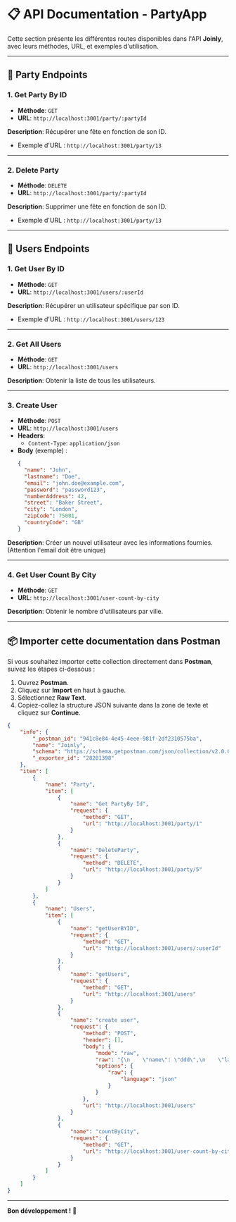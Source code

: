 # 📋 API Documentation - PartyApp

Cette section présente les différentes routes disponibles dans l'API **Joinly**, avec leurs méthodes, URL, et exemples d'utilisation.

---

## 🎉 Party Endpoints

### 1. Get Party By ID
- **Méthode**: `GET`
- **URL**: `http://localhost:3001/party/:partyId`
  
**Description**: Récupérer une fête en fonction de son ID.
- Exemple d'URL : `http://localhost:3001/party/13`

---

### 2. Delete Party
- **Méthode**: `DELETE`
- **URL**: `http://localhost:3001/party/:partyId`
  
**Description**: Supprimer une fête en fonction de son ID.
- Exemple d'URL : `http://localhost:3001/party/13`

---

## 👥 Users Endpoints

### 1. Get User By ID
- **Méthode**: `GET`
- **URL**: `http://localhost:3001/users/:userId`

**Description**: Récupérer un utilisateur spécifique par son ID.
- Exemple d'URL : `http://localhost:3001/users/123`

---

### 2. Get All Users
- **Méthode**: `GET`
- **URL**: `http://localhost:3001/users`
  
**Description**: Obtenir la liste de tous les utilisateurs.

---

### 3. Create User
- **Méthode**: `POST`
- **URL**: `http://localhost:3001/users`
- **Headers**: 
  - `Content-Type`: `application/json`
- **Body** (exemple) :
  ```json
  {
    "name": "John",
    "lastname": "Doe",
    "email": "john.doe@example.com",
    "password": "password123",
    "numberAddress": 42,
    "street": "Baker Street",
    "city": "London",
    "zipCode": 75001,
    "countryCode": "GB"
  }
  ```

**Description**: Créer un nouvel utilisateur avec les informations fournies. (Attention l'email doit être unique)

---

### 4. Get User Count By City
- **Méthode**: `GET`
- **URL**: `http://localhost:3001/user-count-by-city`
  
**Description**: Obtenir le nombre d'utilisateurs par ville.

---

## 📦 Importer cette documentation dans Postman

Si vous souhaitez importer cette collection directement dans **Postman**, suivez les étapes ci-dessous :

1. Ouvrez **Postman**.
2. Cliquez sur **Import** en haut à gauche.
3. Sélectionnez **Raw Text**.
4. Copiez-collez la structure JSON suivante dans la zone de texte et cliquez sur **Continue**.

```json
{
	"info": {
		"_postman_id": "941c8e84-4e45-4eee-981f-2df2310575ba",
		"name": "Joinly",
		"schema": "https://schema.getpostman.com/json/collection/v2.0.0/collection.json",
		"_exporter_id": "28201398"
	},
	"item": [
		{
			"name": "Party",
			"item": [
				{
					"name": "Get PartyBy Id",
					"request": {
						"method": "GET",
						"url": "http://localhost:3001/party/1"
					}
				},
				{
					"name": "DeleteParty",
					"request": {
						"method": "DELETE",
						"url": "http://localhost:3001/party/5"
					}
				}
			]
		},
		{
			"name": "Users",
			"item": [
				{
					"name": "getUserBYID",
					"request": {
						"method": "GET",
						"url": "http://localhost:3001/users/:userId"
					}
				},
				{
					"name": "getUsers",
					"request": {
						"method": "GET",
						"url": "http://localhost:3001/users"
					}
				},
				{
					"name": "create user",
					"request": {
						"method": "POST",
						"header": [],
						"body": {
							"mode": "raw",
							"raw": "{\n    \"name\": \"ddd\",\n    \"lastname\": \"dd\",\n    \"email\": \"dd@q.dd\",\n    \"password\": \"test\",\n    \"numberAddress\": 12,\n    \"street\": \"adddd\",\n    \"city\": \"dddd\",\n    \"zipCode\": 93370,\n    \"countryCode\": \"FR\"\n}",
							"options": {
								"raw": {
									"language": "json"
								}
							}
						},
						"url": "http://localhost:3001/users"
					}
				},
				{
					"name": "countByCity",
					"request": {
						"method": "GET",
						"url": "http://localhost:3001/user-count-by-city"
					}
				}
			]
		}
	]
}
```

---

**Bon développement !** 🚀
